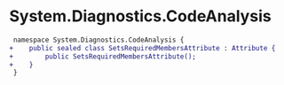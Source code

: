 # System.Diagnostics.CodeAnalysis

``` diff
 namespace System.Diagnostics.CodeAnalysis {
+    public sealed class SetsRequiredMembersAttribute : Attribute {
+        public SetsRequiredMembersAttribute();
+    }
 }
```

